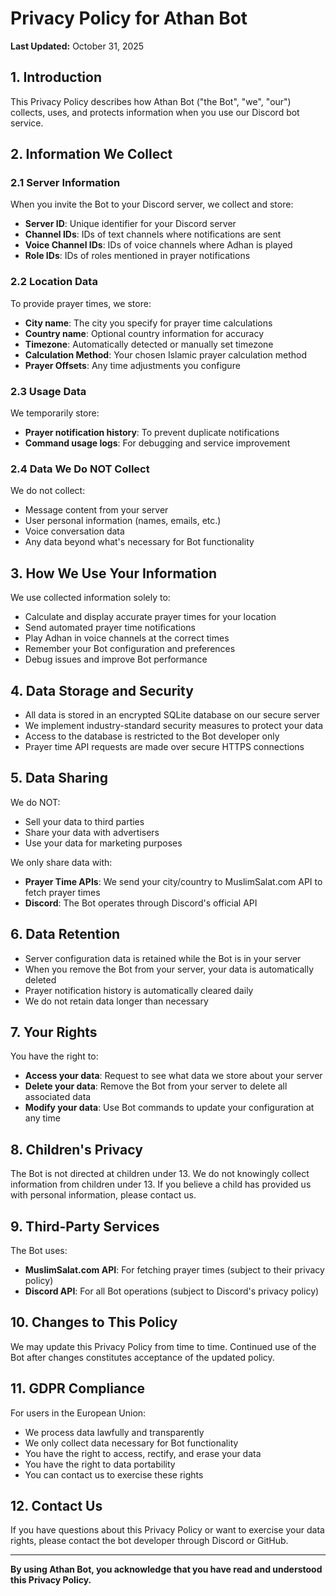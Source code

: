 # Privacy Policy for Athan Bot

**Last Updated:** October 31, 2025

## 1. Introduction

This Privacy Policy describes how Athan Bot ("the Bot", "we", "our") collects, uses, and protects information when you use our Discord bot service.

## 2. Information We Collect

### 2.1 Server Information
When you invite the Bot to your Discord server, we collect and store:
- **Server ID**: Unique identifier for your Discord server
- **Channel IDs**: IDs of text channels where notifications are sent
- **Voice Channel IDs**: IDs of voice channels where Adhan is played
- **Role IDs**: IDs of roles mentioned in prayer notifications

### 2.2 Location Data
To provide prayer times, we store:
- **City name**: The city you specify for prayer time calculations
- **Country name**: Optional country information for accuracy
- **Timezone**: Automatically detected or manually set timezone
- **Calculation Method**: Your chosen Islamic prayer calculation method
- **Prayer Offsets**: Any time adjustments you configure

### 2.3 Usage Data
We temporarily store:
- **Prayer notification history**: To prevent duplicate notifications
- **Command usage logs**: For debugging and service improvement

### 2.4 Data We Do NOT Collect
We do not collect:
- Message content from your server
- User personal information (names, emails, etc.)
- Voice conversation data
- Any data beyond what's necessary for Bot functionality

## 3. How We Use Your Information

We use collected information solely to:
- Calculate and display accurate prayer times for your location
- Send automated prayer time notifications
- Play Adhan in voice channels at the correct times
- Remember your Bot configuration and preferences
- Debug issues and improve Bot performance

## 4. Data Storage and Security

- All data is stored in an encrypted SQLite database on our secure server
- We implement industry-standard security measures to protect your data
- Access to the database is restricted to the Bot developer only
- Prayer time API requests are made over secure HTTPS connections

## 5. Data Sharing

We do NOT:
- Sell your data to third parties
- Share your data with advertisers
- Use your data for marketing purposes

We only share data with:
- **Prayer Time APIs**: We send your city/country to MuslimSalat.com API to fetch prayer times
- **Discord**: The Bot operates through Discord's official API

## 6. Data Retention

- Server configuration data is retained while the Bot is in your server
- When you remove the Bot from your server, your data is automatically deleted
- Prayer notification history is automatically cleared daily
- We do not retain data longer than necessary

## 7. Your Rights

You have the right to:
- **Access your data**: Request to see what data we store about your server
- **Delete your data**: Remove the Bot from your server to delete all associated data
- **Modify your data**: Use Bot commands to update your configuration at any time

## 8. Children's Privacy

The Bot is not directed at children under 13. We do not knowingly collect information from children under 13. If you believe a child has provided us with personal information, please contact us.

## 9. Third-Party Services

The Bot uses:
- **MuslimSalat.com API**: For fetching prayer times (subject to their privacy policy)
- **Discord API**: For all Bot operations (subject to Discord's privacy policy)

## 10. Changes to This Policy

We may update this Privacy Policy from time to time. Continued use of the Bot after changes constitutes acceptance of the updated policy.

## 11. GDPR Compliance

For users in the European Union:
- We process data lawfully and transparently
- We only collect data necessary for Bot functionality
- You have the right to access, rectify, and erase your data
- You have the right to data portability
- You can contact us to exercise these rights

## 12. Contact Us

If you have questions about this Privacy Policy or want to exercise your data rights, please contact the bot developer through Discord or GitHub.

---

**By using Athan Bot, you acknowledge that you have read and understood this Privacy Policy.**

